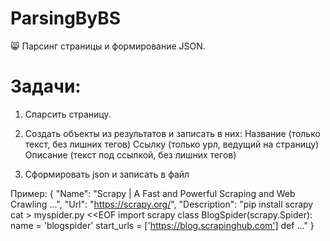 # ParsingByBS
😸 Парсинг страницы и формирование JSON.

# Задачи:
1. Спарсить страницу.
2. Создать объекты из результатов и записать в них:
      Название (только текст, без лишних тегов)
      Ссылку (только урл, ведущий на страницу)
      Описание (текст под ссылкой, без лишних тегов)

3. Сформировать json и записать в файл

Пример:
{
    "Name": "Scrapy | A Fast and Powerful Scraping and Web Crawling ...",
    "Url": "https://scrapy.org/",
    "Description": "pip install scrapy cat > myspider.py <<EOF import scrapy class BlogSpider(scrapy.Spider): name = 'blogspider' start_urls = ['https://blog.scrapinghub.com'] def ..."
}

